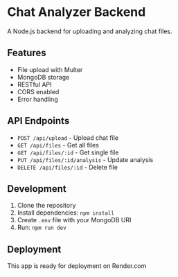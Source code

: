 # Chat Analyzer Backend

A Node.js backend for uploading and analyzing chat files.

## Features
- File upload with Multer
- MongoDB storage
- RESTful API
- CORS enabled
- Error handling

## API Endpoints

- `POST /api/upload` - Upload chat file
- `GET /api/files` - Get all files
- `GET /api/files/:id` - Get single file
- `PUT /api/files/:id/analysis` - Update analysis
- `DELETE /api/files/:id` - Delete file

## Development

1. Clone the repository
2. Install dependencies: `npm install`
3. Create `.env` file with your MongoDB URI
4. Run: `npm run dev`

## Deployment

This app is ready for deployment on Render.com
